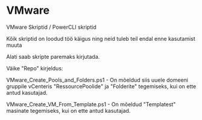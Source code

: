 # VMware
VMware Skriptid / PowerCLI skriptid

Kõik skriptid on loodud töö käigus ning neid tuleb teil endal enne kasutamist muuta

Alati saab skripte paremaks kirjutada.

Väike "Repo" kirjeldus:

VMware_Create_Pools_and_Folders.ps1 - On mõeldud siis uuele domeeni gruppile vCenteris "RessourcePoolide" ja "Folderite" tegemiseks, kui on ette antud kasutajad.

VMware_Create_VM_From_Template.ps1 - On mõeldud "Templatest" masinate tegemiseks, kui on ette antud kasutajad.
